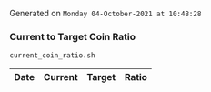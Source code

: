 Generated on `Monday 04-October-2021 at 10:48:28`

### Current to Target Coin Ratio
`current_coin_ratio.sh`

Date|Current|Target|Ratio
---|---|---|---
